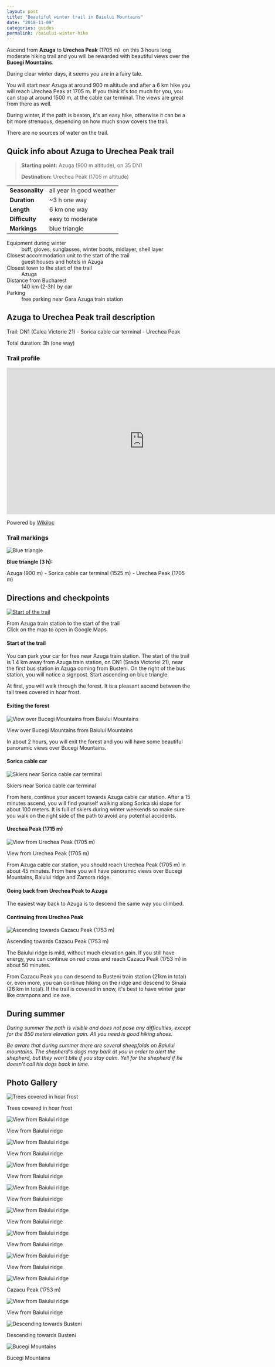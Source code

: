 ```yaml
---
layout: post
title: "Beautiful winter trail in Baiului Mountains"
date: "2018-11-09"
categories: guides
permalink: /baiului-winter-hike
---
```


Ascend from **Azuga** to **Urechea Peak** (1705 m)  on this 3 hours long moderate hiking trail and you will be rewarded with beautiful views over the **Bucegi Mountains**.

During clear winter days, it seems you are in a fairy tale.

You will start near Azuga at around 900 m altitude and after a 6 km hike you will reach Urechea Peak at 1705 m. If you think it's too much for you, you can stop at around 1500 m, at the cable car terminal. The views are great from there as well.

During winter, if the path is beaten, it's an easy hike, otherwise it can be a bit more strenuous, depending on how much snow covers the trail.

There are no sources of water on the trail.

## Quick info about Azuga to Urechea Peak trail

> **Starting point:** Azuga (900 m altitude), on 35 DN1 
>
> **Destination:** Urechea Peak (1705 m altitude)



|         |           |
|:-------------|:------------------|
| **Seasonality**  | all year in good weather  |
| **Duration** | ~3 h one way    |
| **Length**           | 6 km one way    |
| **Difficulty**           | easy to moderate |
| **Markings**           | blue triangle |


<dl>
<dt>Equipment during winter</dt>
<dd>buff, gloves, sunglasses, winter boots, midlayer, shell layer</dd>
<dt>Closest accommodation unit to the start of the trail</dt>
<dd>guest houses and hotels in Azuga</dd>
<dt>Closest town to the start of the trail</dt>
<dd>Azuga</dd>
<dt>Distance from Bucharest</dt>
<dd>140 km (2-3h) by car</dd>  
<dt>Parking</dt>
<dd>free parking near Gara Azuga train station</dd>
</dl>


 


## Azuga to Urechea Peak trail description

Trail: DN1 (Calea Victorie 21) - Sorica cable car terminal - Urechea Peak

Total duration: 3h (one way)

### Trail profile

<iframe frameborder="0" scrolling="no" src="https://www.wikiloc.com/wikiloc/spatialArtifacts.do?event=view&amp;id=34780082&amp;measures=on&amp;metricunits=on&amp;title=off&amp;near=off&amp;images=off&amp;maptype=H" width="750" height="400"></iframe>

Powered by [Wikiloc](https://www.wikiloc.com)

### Trail markings

![Blue triangle](images/blue-triangle.png)

**Blue triangle (3 h):**

Azuga (900 m) - Sorica cable car terminal (1525 m) - Urechea Peak (1705 m)

## Directions and checkpoints

[![Start of the trail](images/baiului-start-of-the-trail.png)](https://goo.gl/maps/TTXBEkvnjim)

From Azuga train station to the start of the trail  
Click on the map to open in Google Maps

#### Start of the trail

You can park your car for free near Azuga train station. The start of the trail is 1.4 km away from Azuga train station, on DN1 (Srada Victoriei 21), near the first bus station in Azuga coming from Busteni. On the right of the bus station, you will notice a signpost. Start ascending on blue triangle.

At first, you will walk through the forest. It is a pleasant ascend between the tall trees covered in hoar frost.

#### Exiting the forest

![View over Bucegi Mountains from Baiului Mountains](images/baiului/IMG_20180210_112500-e1541801616364.jpg)

View over Bucegi Mountains from Baiului Mountains

In about 2 hours, you will exit the forest and you will have some beautiful panoramic views over Bucegi Mountains.

#### **Sorica cable car**

![Skiers near Sorica cable car terminal](images/baiului/IMG_20180210_114639-e1541801654301.jpg)

Skiers near Sorica cable car terminal

From here, continue your ascent towards Azuga cable car station. After a 15 minutes ascend, you will find yourself walking along Sorica ski slope for about 100 meters. It is full of skiers during winter weekends so make sure you walk on the right side of the path to avoid any potential accidents.

#### **Urechea Peak** (1715 m)

![View from Urechea Peak (1705 m)](images/baiului/IMG_20180210_123300-e1541801676961.jpg)

View from Urechea Peak (1705 m)

From Azuga cable car station, you should reach Urechea Peak (1705 m) in about 45 minutes. From here you will have panoramic views over Bucegi Mountains, Baiului ridge and Zamora ridge.

#### **Going back from Urechea Peak to Azuga**

The easiest way back to Azuga is to descend the same way you climbed.

#### **Continuing from Urechea Peak**

![Ascending towards Cazacu Peak (1753 m)](images/baiului/IMG_20180210_141741-e1541801691378.jpg)

Ascending towards Cazacu Peak (1753 m)

The Baiului ridge is mild, without much elevation gain. If you still have energy, you can continue on red cross and reach Cazacu Peak (1753 m) in about 50 minutes.

From Cazacu Peak you can descend to Busteni train station (21km in total) or, even more, you can continue hiking on the ridge and descend to Sinaia (26 km in total). If the trail is covered in snow, it's best to have winter gear like crampons and ice axe.

## During summer

_During summer the path is visible and does not pose any difficulties, except for the 850 meters elevation gain. All you need is good hiking shoes._

_Be aware that during summer there are several sheepfolds on Baiului mountains. The shepherd's dogs may bark at you in order to alert the shepherd, but they won't bite if you stay calm. Yell for the shepherd if he doesn't call his dogs back in time._

## Photo Gallery

![Trees covered in hoar frost](images/baiului/IMG_20180210_1050152-1024x768.jpg)

Trees covered in hoar frost

![View from Baiului ridge](images/baiului/IMG_20180210_112929-e1541801710426.jpg)

View from Baiului ridge

![View from Baiului ridge](images/baiului/IMG_20180210_113223-e1541801729554.jpg)

View from Baiului ridge

![View from Baiului ridge](images/baiului/IMG_20180210_122803-e1541801747961.jpg)

View from Baiului ridge

![View from Baiului ridge](images/baiului/IMG_20180210_123013-e1541801767740.jpg)

View from Baiului ridge

![View from Baiului ridge](images/baiului/IMG_20180210_123202-e1541801784942.jpg)

View from Baiului ridge

![View from Baiului ridge](images/baiului/IMG_20180210_123919-e1541801799829.jpg)

View from Baiului ridge

![View from Baiului ridge](images/baiului/IMG_20180210_125752-e1541801814216.jpg)

View from Baiului ridge

![View from Baiului ridge](images/baiului/IMG_20180210_130321-e1541801831547.jpg)

Cazacu Peak (1753 m)

![View from Baiului ridge](images/baiului/IMG_20180210_141619-e1541801850817.jpg)

View from Baiului ridge

![Descending towards Busteni](images/baiului/IMG_20180210_142758-e1541801870334.jpg)

Descending towards Busteni

![Bucegi Mountains](images/baiului/IMG_20180210_163556-e1541801886446-1024x768.jpg)

Bucegi Mountains
